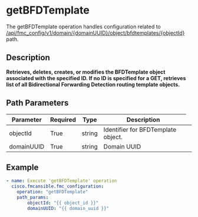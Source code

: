 # getBFDTemplate

The getBFDTemplate operation handles configuration related to [/api/fmc_config/v1/domain/{domainUUID}/object/bfdtemplates/{objectId}](/paths//api/fmc_config/v1/domain/{domain_uuid}/object/bfdtemplates/{object_id}.md) path.&nbsp;
## Description
**Retrieves, deletes, creates, or modifies the BFDTemplate object associated with the specified ID. If no ID is specified for a GET, retrieves list of all Bidirectional Forwarding Detection routing template objects.**

## Path Parameters
| Parameter | Required | Type | Description |
| --------- | -------- | ---- | ----------- |
| objectId | True | string <td colspan=3> Identifier for BFDTemplate object. |
| domainUUID | True | string <td colspan=3> Domain UUID |

## Example
```yaml
- name: Execute 'getBFDTemplate' operation
  cisco.fmcansible.fmc_configuration:
    operation: "getBFDTemplate"
    path_params:
        objectId: "{{ object_id }}"
        domainUUID: "{{ domain_uuid }}"

```